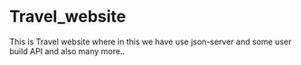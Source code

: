 # Travel_website
This is Travel website where in this we have use json-server and  some user build API and also many more..
